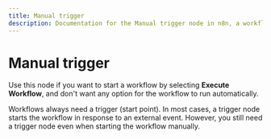 ```yaml
---
title: Manual trigger
description: Documentation for the Manual trigger node in n8n, a workflow automation platform. Includes guidance on usage, and links to examples.
---
```


# Manual trigger

Use this node if you want to start a workflow by selecting **Execute Workflow**, and don't want any option for the workflow to run automatically.

Workflows always need a trigger (start point). In most cases, a trigger node starts the workflow in response to an external event. However, you still need a trigger node even when starting the workflow manually.

